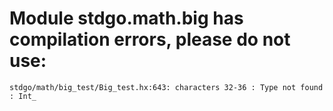 # Module stdgo.math.big has compilation errors, please do not use:
```
stdgo/math/big_test/Big_test.hx:643: characters 32-36 : Type not found : Int_

```


